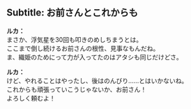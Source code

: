 # 

  
## Subtitle: お前さんとこれからも
  
**ルカ：**  
まさか、浮気星を30回も叩きのめしちまうとは。  
ここまで倒し続けるお前さんの根性、見事なもんだね。  
ま、織姫のためにって力が入ってたのはアタシも同じだけどさ。  
  
**ルカ：**  
けど、やれることはやったし、後はのんびり……とはいかないね。  
これからも頑張っていこうじゃないか、お前さん！  
よろしく頼むよ！  
